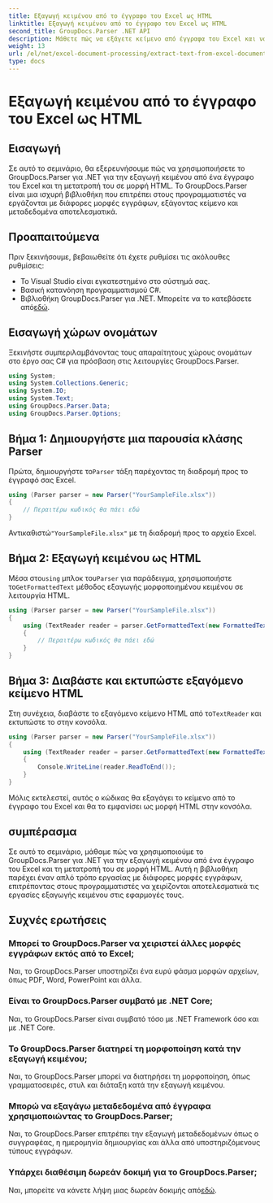 ```yaml
---
title: Εξαγωγή κειμένου από το έγγραφο του Excel ως HTML
linktitle: Εξαγωγή κειμένου από το έγγραφο του Excel ως HTML
second_title: GroupDocs.Parser .NET API
description: Μάθετε πώς να εξάγετε κείμενο από έγγραφα του Excel και να το μετατρέπετε σε HTML χρησιμοποιώντας το GroupDocs.Parser για .NET.
weight: 13
url: /el/net/excel-document-processing/extract-text-from-excel-document-as-html/
type: docs
---
```

# Εξαγωγή κειμένου από το έγγραφο του Excel ως HTML

## Εισαγωγή
Σε αυτό το σεμινάριο, θα εξερευνήσουμε πώς να χρησιμοποιήσετε το GroupDocs.Parser για .NET για την εξαγωγή κειμένου από ένα έγγραφο του Excel και τη μετατροπή του σε μορφή HTML. Το GroupDocs.Parser είναι μια ισχυρή βιβλιοθήκη που επιτρέπει στους προγραμματιστές να εργάζονται με διάφορες μορφές εγγράφων, εξάγοντας κείμενο και μεταδεδομένα αποτελεσματικά.
## Προαπαιτούμενα
Πριν ξεκινήσουμε, βεβαιωθείτε ότι έχετε ρυθμίσει τις ακόλουθες ρυθμίσεις:
- Το Visual Studio είναι εγκατεστημένο στο σύστημά σας.
- Βασική κατανόηση προγραμματισμού C#.
-  Βιβλιοθήκη GroupDocs.Parser για .NET. Μπορείτε να το κατεβάσετε από[εδώ](https://releases.groupdocs.com/parser/net/).
## Εισαγωγή χώρων ονομάτων
Ξεκινήστε συμπεριλαμβάνοντας τους απαραίτητους χώρους ονομάτων στο έργο σας C# για πρόσβαση στις λειτουργίες GroupDocs.Parser.
```csharp
using System;
using System.Collections.Generic;
using System.IO;
using System.Text;
using GroupDocs.Parser.Data;
using GroupDocs.Parser.Options;
```
## Βήμα 1: Δημιουργήστε μια παρουσία κλάσης Parser
 Πρώτα, δημιουργήστε το`Parser` τάξη παρέχοντας τη διαδρομή προς το έγγραφό σας Excel.
```csharp
using (Parser parser = new Parser("YourSampleFile.xlsx"))
{
    // Περαιτέρω κωδικός θα πάει εδώ
}
```
 Αντικαθιστώ`"YourSampleFile.xlsx"` με τη διαδρομή προς το αρχείο Excel.
## Βήμα 2: Εξαγωγή κειμένου ως HTML
 Μέσα στο`using` μπλοκ του`Parser` για παράδειγμα, χρησιμοποιήστε το`GetFormattedText` μέθοδος εξαγωγής μορφοποιημένου κειμένου σε λειτουργία HTML.
```csharp
using (Parser parser = new Parser("YourSampleFile.xlsx"))
{
    using (TextReader reader = parser.GetFormattedText(new FormattedTextOptions(FormattedTextMode.Html)))
    {
        // Περαιτέρω κωδικός θα πάει εδώ
    }
}
```
## Βήμα 3: Διαβάστε και εκτυπώστε εξαγόμενο κείμενο HTML
 Στη συνέχεια, διαβάστε το εξαγόμενο κείμενο HTML από το`TextReader` και εκτυπώστε το στην κονσόλα.
```csharp
using (Parser parser = new Parser("YourSampleFile.xlsx"))
{
    using (TextReader reader = parser.GetFormattedText(new FormattedTextOptions(FormattedTextMode.Html)))
    {
        Console.WriteLine(reader.ReadToEnd());
    }
}
```
Μόλις εκτελεστεί, αυτός ο κώδικας θα εξαγάγει το κείμενο από το έγγραφο του Excel και θα το εμφανίσει ως μορφή HTML στην κονσόλα.
## συμπέρασμα
Σε αυτό το σεμινάριο, μάθαμε πώς να χρησιμοποιούμε το GroupDocs.Parser για .NET για την εξαγωγή κειμένου από ένα έγγραφο του Excel και τη μετατροπή του σε μορφή HTML. Αυτή η βιβλιοθήκη παρέχει έναν απλό τρόπο εργασίας με διάφορες μορφές εγγράφων, επιτρέποντας στους προγραμματιστές να χειρίζονται αποτελεσματικά τις εργασίες εξαγωγής κειμένου στις εφαρμογές τους.

## Συχνές ερωτήσεις
### Μπορεί το GroupDocs.Parser να χειριστεί άλλες μορφές εγγράφων εκτός από το Excel;
Ναι, το GroupDocs.Parser υποστηρίζει ένα ευρύ φάσμα μορφών αρχείων, όπως PDF, Word, PowerPoint και άλλα.
### Είναι το GroupDocs.Parser συμβατό με .NET Core;
Ναι, το GroupDocs.Parser είναι συμβατό τόσο με .NET Framework όσο και με .NET Core.
### Το GroupDocs.Parser διατηρεί τη μορφοποίηση κατά την εξαγωγή κειμένου;
Ναι, το GroupDocs.Parser μπορεί να διατηρήσει τη μορφοποίηση, όπως γραμματοσειρές, στυλ και διάταξη κατά την εξαγωγή κειμένου.
### Μπορώ να εξαγάγω μεταδεδομένα από έγγραφα χρησιμοποιώντας το GroupDocs.Parser;
Ναι, το GroupDocs.Parser επιτρέπει την εξαγωγή μεταδεδομένων όπως ο συγγραφέας, η ημερομηνία δημιουργίας και άλλα από υποστηριζόμενους τύπους εγγράφων.
### Υπάρχει διαθέσιμη δωρεάν δοκιμή για το GroupDocs.Parser;
 Ναι, μπορείτε να κάνετε λήψη μιας δωρεάν δοκιμής από[εδώ](https://releases.groupdocs.com/).